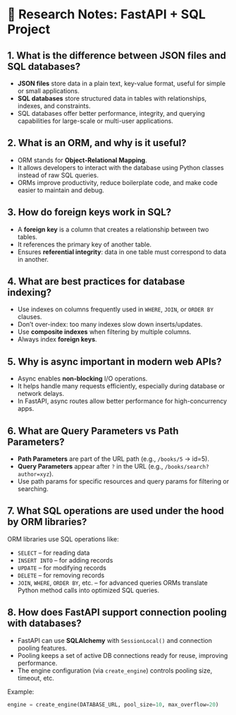 # 📓 Research Notes: FastAPI + SQL Project

## 1. What is the difference between JSON files and SQL databases?

- **JSON files** store data in a plain text, key-value format, useful for simple or small applications.
- **SQL databases** store structured data in tables with relationships, indexes, and constraints.
- SQL databases offer better performance, integrity, and querying capabilities for large-scale or multi-user applications.

## 2. What is an ORM, and why is it useful?

- ORM stands for **Object-Relational Mapping**.
- It allows developers to interact with the database using Python classes instead of raw SQL queries.
- ORMs improve productivity, reduce boilerplate code, and make code easier to maintain and debug.

## 3. How do foreign keys work in SQL?

- A **foreign key** is a column that creates a relationship between two tables.
- It references the primary key of another table.
- Ensures **referential integrity**: data in one table must correspond to data in another.

## 4. What are best practices for database indexing?

- Use indexes on columns frequently used in `WHERE`, `JOIN`, or `ORDER BY` clauses.
- Don’t over-index: too many indexes slow down inserts/updates.
- Use **composite indexes** when filtering by multiple columns.
- Always index **foreign keys**.

## 5. Why is async important in modern web APIs?

- Async enables **non-blocking** I/O operations.
- It helps handle many requests efficiently, especially during database or network delays.
- In FastAPI, async routes allow better performance for high-concurrency apps.

## 6. What are Query Parameters vs Path Parameters?

- **Path Parameters** are part of the URL path (e.g., `/books/5` → id=5).
- **Query Parameters** appear after `?` in the URL (e.g., `/books/search?author=xyz`).
- Use path params for specific resources and query params for filtering or searching.

## 7. What SQL operations are used under the hood by ORM libraries?

ORM libraries use SQL operations like:

- `SELECT` – for reading data
- `INSERT INTO` – for adding records
- `UPDATE` – for modifying records
- `DELETE` – for removing records
- `JOIN`, `WHERE`, `ORDER BY`, etc. – for advanced queries ORMs translate Python method calls into optimized SQL queries.

## 8. How does FastAPI support connection pooling with databases?

- FastAPI can use **SQLAlchemy** with `SessionLocal()` and connection pooling features.
- Pooling keeps a set of active DB connections ready for reuse, improving performance.
- The engine configuration (via `create_engine`) controls pooling size, timeout, etc.

Example:

```python
engine = create_engine(DATABASE_URL, pool_size=10, max_overflow=20)
```

